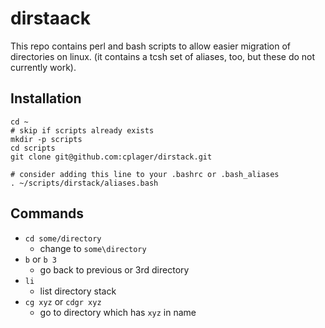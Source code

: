 # dirstaack

This repo contains perl and bash scripts to allow easier migration of directories on linux. (it contains a tcsh set of aliases, too, but these do not currently work).

## Installation

```
cd ~
# skip if scripts already exists
mkdir -p scripts
cd scripts
git clone git@github.com:cplager/dirstack.git

# consider adding this line to your .bashrc or .bash_aliases
. ~/scripts/dirstack/aliases.bash
```


## Commands

* `cd some/directory`
    * change to `some\directory`
* `b` or `b 3`
    * go back to previous or 3rd directory
* `li`
    * list directory stack
* `cg xyz` or `cdgr xyz`
    * go to directory which has `xyz` in name

